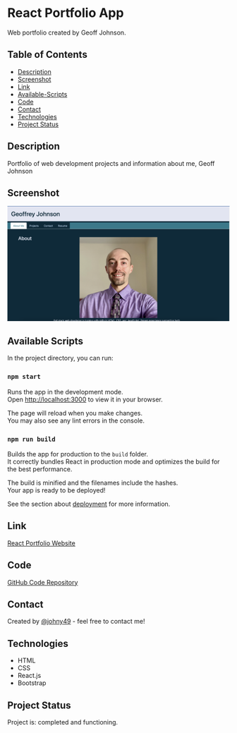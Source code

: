 # React Portfolio App
Web portfolio created by Geoff Johnson.

## Table of Contents
* [Description](#description)
* [Screenshot](#screenshot)
* [Link](#link)
* [Available-Scripts](#available-scripts)
* [Code](#code)
* [Contact](#contact)
* [Technologies](#technologies)
* [Project Status](#project-status)

## Description 
Portfolio of web development projects and information about me, Geoff Johnson

## Screenshot
![Screenshot of portfolio webpage](./assets/readme-screenshot.png)

## Available Scripts
In the project directory, you can run:

### `npm start`

Runs the app in the development mode.\
Open [http://localhost:3000](http://localhost:3000) to view it in your browser.

The page will reload when you make changes.\
You may also see any lint errors in the console.

### `npm run build`

Builds the app for production to the `build` folder.\
It correctly bundles React in production mode and optimizes the build for the best performance.

The build is minified and the filenames include the hashes.\
Your app is ready to be deployed!

See the section about [deployment](https://facebook.github.io/create-react-app/docs/deployment) for more information.


## Link
[React Portfolio Website](https://johny49.github.io/react-portfolio/)


## Code
[GitHub Code Repository](https://github.com/Johny49/react-portfolio)


## Contact 
Created by [@johny49](https://github.com/Johny49/) - feel free to contact me!


## Technologies
- HTML
- CSS
- React.js
- Bootstrap


## Project Status
Project is: completed and functioning.

